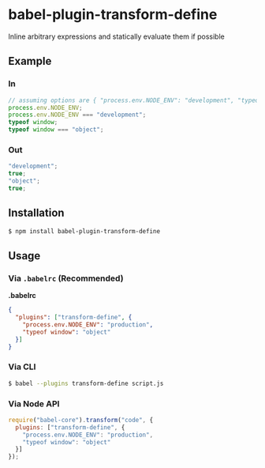 # babel-plugin-transform-define

Inline arbitrary expressions and statically evaluate them if possible

## Example

### In

```js
// assuming options are { "process.env.NODE_ENV": "development", "typeof window": "object" }
process.env.NODE_ENV;
process.env.NODE_ENV === "development";
typeof window;
typeof window === "object";
```

### Out

```js
"development";
true;
"object";
true;
```

## Installation

```sh
$ npm install babel-plugin-transform-define
```

## Usage

### Via `.babelrc` (Recommended)

**.babelrc**

```json
{
  "plugins": ["transform-define", {
    "process.env.NODE_ENV": "production",
    "typeof window": "object"
  }]
}
```

### Via CLI

```sh
$ babel --plugins transform-define script.js
```

### Via Node API

```javascript
require("babel-core").transform("code", {
  plugins: ["transform-define", {
    "process.env.NODE_ENV": "production",
    "typeof window": "object"
  }]
});
```
